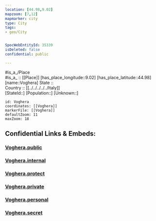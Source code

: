 ```yaml
---
location: [44.98,9.02] 
mapzoom: [7,12] 
mapmarker: city 
type: City
tags:
- geo/City


SpocWebEntityId: 35339
isDeleted: false
confidential: public

---
```

#is_a_/Place  
#is_a_ :: [[Place]] 
[has_place_longitude::9.02] 
[has_place_latitude::44.98] 
[name::Voghera] 
State ::  
Country :: [[../../../../../Italy]]  
[StateId::] 
[Population::] 
[Unknown::] 


```leaflet
id: Voghera
coordinates: [[Voghera]] 
markerFile: [[Voghera]] 
defaultZoom: 11 
maxZoom: 18
```


## Confidential Links & Embeds: 

### [Voghera.public](/_public/\Earth\Continent\Europe\Europe~South\Italy\regions~Italy\Lombardy\Pavia.Province\CityVoghera.public.md) 

### [Voghera.internal](/_internal/\Earth\Continent\Europe\Europe~South\Italy\regions~Italy\Lombardy\Pavia.Province\CityVoghera.internal.md) 

### [Voghera.protect](/_protect/\Earth\Continent\Europe\Europe~South\Italy\regions~Italy\Lombardy\Pavia.Province\CityVoghera.protect.md) 

### [Voghera.private](/_private/\Earth\Continent\Europe\Europe~South\Italy\regions~Italy\Lombardy\Pavia.Province\CityVoghera.private.md) 

### [Voghera.personal](/_personal/\Earth\Continent\Europe\Europe~South\Italy\regions~Italy\Lombardy\Pavia.Province\CityVoghera.personal.md) 

### [Voghera.secret](/_secret/\Earth\Continent\Europe\Europe~South\Italy\regions~Italy\Lombardy\Pavia.Province\CityVoghera.secret.md)

